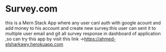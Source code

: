 # Survey.com
this is a Mern Stack App where any user canl auth with google acount and add  money to his account and create new survey.this user can sent it to multiple user email and git all survey response in dashboard of application  ,so can try this app by visit this link ->https://ahmed-elsharkawy.herokuapp.com
